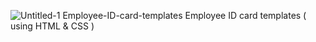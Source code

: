 ![Untitled-1](https://github.com/MAbdelnaeem50/Employee-ID-card-templates/assets/97797163/a7336d84-d932-487a-892b-da8c4f20cd6f)
Employee-ID-card-templates
Employee ID card templates ( using HTML & CSS )
